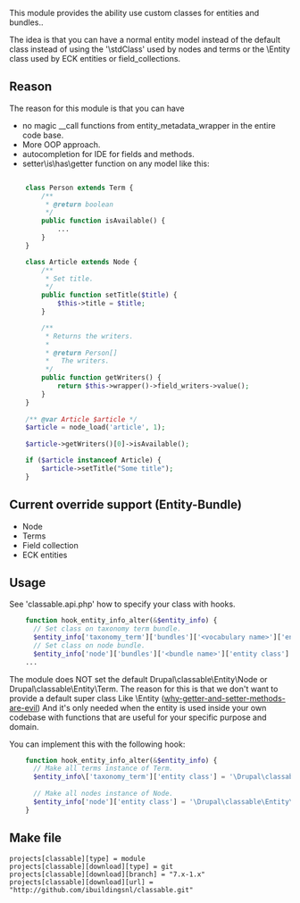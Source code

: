 
This module provides the ability use custom classes for entities and bundles..

The idea is that you can have a normal entity model instead of the default class instead of using 
the '\stdClass\' used by nodes and terms or the \Entity class used by ECK entities or field_collections. 

## Reason

The reason for this module is that you can have

* no magic \_\_call functions from entity\_metadata\_wrapper in the entire code base.
* More OOP approach.
* autocompletion for IDE for fields and methods. 
* setter\is\has\getter function on any model like this:

```PHP

    class Person extends Term {
        /**
         * @return boolean
         */
        public function isAvailable() {
            ...
        }
    }

    class Article extends Node {
        /**
         * Set title.
         */
        public function setTitle($title) {
            $this->title = $title; 
        }

        /**
         * Returns the writers.
         *
         * @return Person[]
         *   The writers.
         */
        public function getWriters() {
            return $this->wrapper()->field_writers->value();
        }
    }
    
    /** @var Article $article */
    $article = node_load('article', 1);
    
    $article->getWriters()[0]->isAvailable();

    if ($article instanceof Article) {
        $article->setTitle("Some title");    
    }

```

## Current override support (Entity-Bundle)

* Node
* Terms
* Field collection
* ECK entities

## Usage

See 'classable.api.php' how to specify your class with hooks.

```PHP
    function hook_entity_info_alter(&$entity_info) {
      // Set class on taxonomy term bundle.
      $entity_info['taxonomy_term']['bundles']['<vocabulary name>']['entity class'] = '\Drupal\classable\Entity\Term';
      // Set class on node bundle.
      $entity_info['node']['bundles']['<bundle name>']['entity class'] = '\Drupal\classable\Entity\Node';
    ...
```

The module does NOT set the default Drupal\classable\Entity\Node or Drupal\classable\Entity\Term. 
The reason for this is that we don't want to provide a default super class Like \Entity ([why-getter-and-setter-methods-are-evil](http://www.javaworld.com/article/2073723/core-java/why-getter-and-setter-methods-are-evil.html))
And it's only needed when the entity is used inside your own codebase with functions that are useful for your specific 
purpose and domain.

You can implement this with the following hook:

```PHP
    function hook_entity_info_alter(&$entity_info) {
      // Make all terms instance of Term.
      $entity_info\['taxonomy_term']['entity class'] = '\Drupal\classable\Entity\Term';
      
      // Make all nodes instance of Node.
      $entity_info['node']['entity class'] = '\Drupal\classable\Entity\Node';
    }
```

## Make file
```
projects[classable][type] = module
projects[classable][download][type] = git
projects[classable][download][branch] = "7.x-1.x"
projects[classable][download][url] = "http://github.com/ibuildingsnl/classable.git"
```
